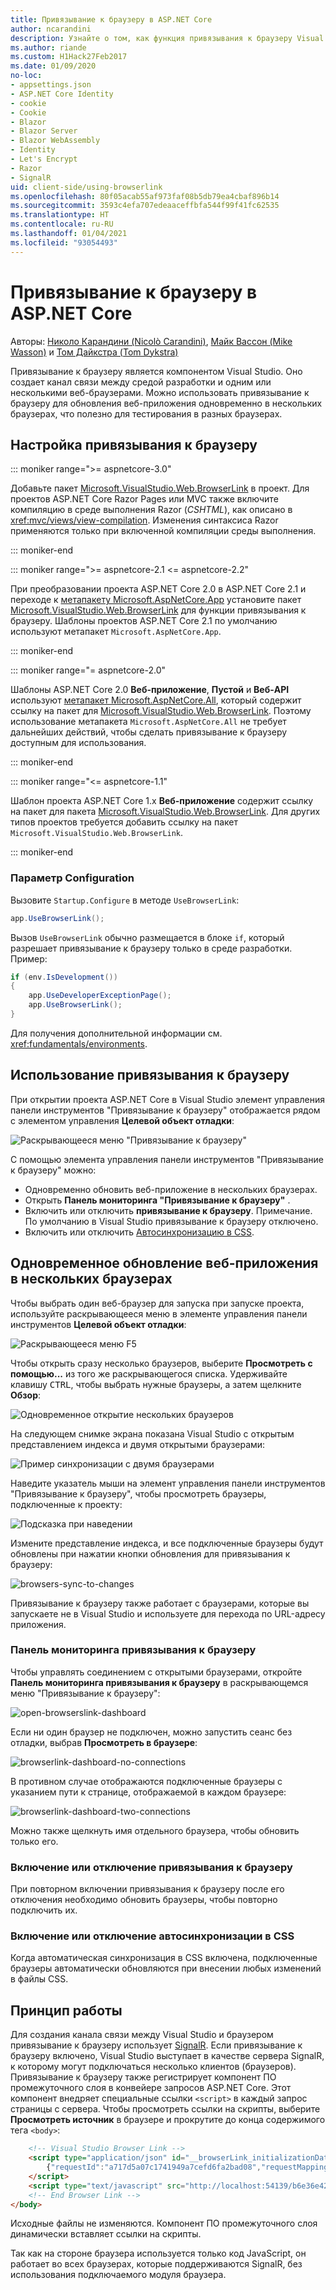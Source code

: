 ```yaml
---
title: Привязывание к браузеру в ASP.NET Core
author: ncarandini
description: Узнайте о том, как функция привязывания к браузеру Visual Studio связывает среду разработки с одним или несколькими веб-браузерами.
ms.author: riande
ms.custom: H1Hack27Feb2017
ms.date: 01/09/2020
no-loc:
- appsettings.json
- ASP.NET Core Identity
- cookie
- Cookie
- Blazor
- Blazor Server
- Blazor WebAssembly
- Identity
- Let's Encrypt
- Razor
- SignalR
uid: client-side/using-browserlink
ms.openlocfilehash: 80f05acab55af973faf08b5db79ea4cbaf896b14
ms.sourcegitcommit: 3593c4efa707edeaaceffbfa544f99f41fc62535
ms.translationtype: HT
ms.contentlocale: ru-RU
ms.lasthandoff: 01/04/2021
ms.locfileid: "93054493"
---
```

# <a name="browser-link-in-aspnet-core"></a>Привязывание к браузеру в ASP.NET Core

Авторы: [Николо Карандини (Nicolò Carandini)](https://github.com/ncarandini), [Майк Вассон (Mike Wasson)](https://github.com/MikeWasson) и [Том Дайкстра (Tom Dykstra)](https://github.com/tdykstra)

Привязывание к браузеру является компонентом Visual Studio. Оно создает канал связи между средой разработки и одним или несколькими веб-браузерами. Можно использовать привязывание к браузеру для обновления веб-приложения одновременно в нескольких браузерах, что полезно для тестирования в разных браузерах.

## <a name="browser-link-setup"></a>Настройка привязывания к браузеру

::: moniker range=">= aspnetcore-3.0"

Добавьте пакет [Microsoft.VisualStudio.Web.BrowserLink](https://www.nuget.org/packages/Microsoft.VisualStudio.Web.BrowserLink/) в проект. Для проектов ASP.NET Core Razor Pages или MVC также включите компиляцию в среде выполнения Razor (*CSHTML*), как описано в <xref:mvc/views/view-compilation>. Изменения синтаксиса Razor применяются только при включенной компиляции среды выполнения.

::: moniker-end

::: moniker range=">= aspnetcore-2.1 <= aspnetcore-2.2"

При преобразовании проекта ASP.NET Core 2.0 в ASP.NET Core 2.1 и переходе к [метапакету Microsoft.AspNetCore.App](xref:fundamentals/metapackage-app) установите пакет [Microsoft.VisualStudio.Web.BrowserLink](https://www.nuget.org/packages/Microsoft.VisualStudio.Web.BrowserLink/) для функции привязывания к браузеру. Шаблоны проектов ASP.NET Core 2.1 по умолчанию используют метапакет `Microsoft.AspNetCore.App`.

::: moniker-end

::: moniker range="= aspnetcore-2.0"

Шаблоны ASP.NET Core 2.0 **Веб-приложение**, **Пустой** и **Веб-API** используют [метапакет Microsoft.AspNetCore.All](xref:fundamentals/metapackage), который содержит ссылку на пакет для [Microsoft.VisualStudio.Web.BrowserLink](https://www.nuget.org/packages/Microsoft.VisualStudio.Web.BrowserLink/). Поэтому использование метапакета `Microsoft.AspNetCore.All` не требует дальнейших действий, чтобы сделать привязывание к браузеру доступным для использования.

::: moniker-end

::: moniker range="<= aspnetcore-1.1"

Шаблон проекта ASP.NET Core 1.x **Веб-приложение** содержит ссылку на пакет для пакета [Microsoft.VisualStudio.Web.BrowserLink](https://www.nuget.org/packages/Microsoft.VisualStudio.Web.BrowserLink/). Для других типов проектов требуется добавить ссылку на пакет `Microsoft.VisualStudio.Web.BrowserLink`.

::: moniker-end

### <a name="configuration"></a>Параметр Configuration

Вызовите `Startup.Configure` в методе `UseBrowserLink`:

```csharp
app.UseBrowserLink();
```

Вызов `UseBrowserLink` обычно размещается в блоке `if`, который разрешает привязывание к браузеру только в среде разработки. Пример:

```csharp
if (env.IsDevelopment())
{
    app.UseDeveloperExceptionPage();
    app.UseBrowserLink();
}
```

Для получения дополнительной информации см. <xref:fundamentals/environments>.

## <a name="how-to-use-browser-link"></a>Использование привязывания к браузеру

При открытии проекта ASP.NET Core в Visual Studio элемент управления панели инструментов "Привязывание к браузеру" отображается рядом с элементом управления **Целевой объект отладки**:

![Раскрывающееся меню "Привязывание к браузеру"](using-browserlink/_static/browserLink-dropdown-menu.png)

С помощью элемента управления панели инструментов "Привязывание к браузеру" можно:

* Одновременно обновить веб-приложение в нескольких браузерах.
* Открыть **Панель мониторинга "Привязывание к браузеру"** .
* Включить или отключить **привязывание к браузеру**. Примечание. По умолчанию в Visual Studio привязывание к браузеру отключено.
* Включить или отключить [Автосинхронизацию в CSS](#enable-or-disable-css-auto-sync).

## <a name="refresh-the-web-app-in-several-browsers-at-once"></a>Одновременное обновление веб-приложения в нескольких браузерах

Чтобы выбрать один веб-браузер для запуска при запуске проекта, используйте раскрывающееся меню в элементе управления панели инструментов **Целевой объект отладки**:

![Раскрывающееся меню F5](using-browserlink/_static/debug-target-dropdown-menu.png)

Чтобы открыть сразу несколько браузеров, выберите **Просмотреть с помощью...** из того же раскрывающегося списка. Удерживайте клавишу <kbd>CTRL</kbd>, чтобы выбрать нужные браузеры, а затем щелкните **Обзор**:

![Одновременное открытие нескольких браузеров](using-browserlink/_static/open-many-browsers-at-once.png)

На следующем снимке экрана показана Visual Studio с открытым представлением индекса и двумя открытыми браузерами:

![Пример синхронизации с двумя браузерами](using-browserlink/_static/sync-with-two-browsers-example.png)

Наведите указатель мыши на элемент управления панели инструментов "Привязывание к браузеру", чтобы просмотреть браузеры, подключенные к проекту:

![Подсказка при наведении](using-browserlink/_static/hoover-tip.png)

Измените представление индекса, и все подключенные браузеры будут обновлены при нажатии кнопки обновления для привязывания к браузеру:

![browsers-sync-to-changes](using-browserlink/_static/browsers-sync-to-changes.png)

Привязывание к браузеру также работает с браузерами, которые вы запускаете не в Visual Studio и используете для перехода по URL-адресу приложения.

### <a name="the-browser-link-dashboard"></a>Панель мониторинга привязывания к браузеру

Чтобы управлять соединением с открытыми браузерами, откройте **Панель мониторинга привязывания к браузеру** в раскрывающемся меню "Привязывание к браузеру":

![open-browserslink-dashboard](using-browserlink/_static/open-browserlink-dashboard.png)

Если ни один браузер не подключен, можно запустить сеанс без отладки, выбрав **Просмотреть в браузере**:

![browserlink-dashboard-no-connections](using-browserlink/_static/browserlink-dashboard-no-connections.png)

В противном случае отображаются подключенные браузеры с указанием пути к странице, отображаемой в каждом браузере:

![browserlink-dashboard-two-connections](using-browserlink/_static/browserlink-dashboard-two-connections.png)

Можно также щелкнуть имя отдельного браузера, чтобы обновить только его.

### <a name="enable-or-disable-browser-link"></a>Включение или отключение привязывания к браузеру

При повторном включении привязывания к браузеру после его отключения необходимо обновить браузеры, чтобы повторно подключить их.

### <a name="enable-or-disable-css-auto-sync"></a>Включение или отключение автосинхронизации в CSS

Когда автоматическая синхронизация в CSS включена, подключенные браузеры автоматически обновляются при внесении любых изменений в файлы CSS.

## <a name="how-it-works"></a>Принцип работы

Для создания канала связи между Visual Studio и браузером привязывание к браузеру использует [SignalR](xref:signalr/introduction). Если привязывание к браузеру включено, Visual Studio выступает в качестве сервера SignalR, к которому могут подключаться несколько клиентов (браузеров). Привязывание к браузеру также регистрирует компонент ПО промежуточного слоя в конвейере запросов ASP.NET Core. Этот компонент внедряет специальные ссылки `<script>` в каждый запрос страницы с сервера. Чтобы просмотреть ссылки на скрипты, выберите **Просмотреть источник** в браузере и прокрутите до конца содержимого тега `<body>`:

```html
    <!-- Visual Studio Browser Link -->
    <script type="application/json" id="__browserLink_initializationData">
        {"requestId":"a717d5a07c1741949a7cefd6fa2bad08","requestMappingFromServer":false}
    </script>
    <script type="text/javascript" src="http://localhost:54139/b6e36e429d034f578ebccd6a79bf19bf/browserLink" async="async"></script>
    <!-- End Browser Link -->
</body>
```

Исходные файлы не изменяются. Компонент ПО промежуточного слоя динамически вставляет ссылки на скрипты.

Так как на стороне браузера используется только код JavaScript, он работает во всех браузерах, которые поддерживаются SignalR, без использования подключаемого модуля браузера.
